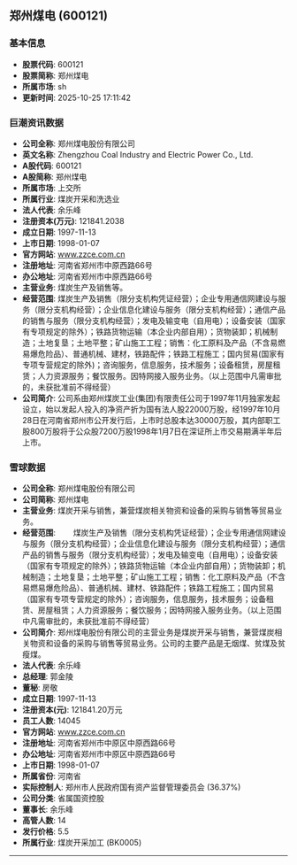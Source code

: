 ## 郑州煤电 (600121)

### 基本信息

- **股票代码**: 600121
- **股票简称**: 郑州煤电
- **所属市场**: sh
- **更新时间**: 2025-10-25 17:11:42

### 巨潮资讯数据

- **公司全称**: 郑州煤电股份有限公司
- **英文名称**: Zhengzhou Coal Industry and Electric Power Co., Ltd.
- **A股代码**: 600121
- **A股简称**: 郑州煤电
- **所属市场**: 上交所
- **所属行业**: 煤炭开采和洗选业
- **法人代表**: 余乐峰
- **注册资本(万元)**: 121841.2038
- **成立日期**: 1997-11-13
- **上市日期**: 1998-01-07
- **官方网站**: www.zzce.com.cn
- **注册地址**: 河南省郑州市中原西路66号
- **办公地址**: 河南省郑州市中原西路66号
- **主营业务**: 煤炭生产及销售等。
- **经营范围**: 煤炭生产及销售（限分支机构凭证经营）；企业专用通信网建设与服务（限分支机构经营）；企业信息化建设与服务（限分支机构经营）；通信产品的销售与服务（限分支机构经营）；发电及输变电（自用电）；设备安装（国家有专项规定的除外）；铁路货物运输（本企业内部自用）；货物装卸；机械制造；土地复垦；土地平整；矿山施工工程；销售：化工原料及产品（不含易燃易爆危险品）、普通机械、建材，铁路配件；铁路工程施工；国内贸易(国家有专项专营规定的除外)；咨询服务，信息服务，技术服务；设备租赁，房屋租赁；人力资源服务；餐饮服务。因特网接入服务业务。（以上范围中凡需审批的，未获批准前不得经营）
- **公司简介**: 公司系由郑州煤炭工业(集团)有限责任公司于1997年11月独家发起设立，始以发起人投入的净资产折为国有法人股22000万股，经1997年10月28日在河南省郑州市公开发行后，上市时总股本达30000万股，其内部职工股800万股将于公众股7200万股1998年1月7日在深证所上市交易期满半年后上市。

### 雪球数据

- **公司全称**: 郑州煤电股份有限公司
- **公司简称**: 郑州煤电
- **主营业务**: 煤炭开采与销售，兼营煤炭相关物资和设备的采购与销售等贸易业务。
- **经营范围**: 　　煤炭生产及销售（限分支机构凭证经营）；企业专用通信网建设与服务（限分支机构经营）；企业信息化建设与服务（限分支机构经营）；通信产品的销售与服务（限分支机构经营）；发电及输变电（自用电）；设备安装（国家有专项规定的除外）；铁路货物运输（本企业内部自用）；货物装卸；机械制造；土地复垦；土地平整；矿山施工工程；销售：化工原料及产品（不含易燃易爆危险品）、普通机械、建材、铁路配件；铁路工程施工；国内贸易（国家有专项专营规定的除外）；咨询服务，信息服务，技术服务；设备租赁、房屋租赁；人力资源服务；餐饮服务；因特网接入服务业务。（以上范围中凡需审批的，未获批准前不得经营）
- **公司简介**: 郑州煤电股份有限公司的主营业务是煤炭开采与销售，兼营煤炭相关物资和设备的采购与销售等贸易业务。公司的主要产品是无烟煤、贫煤及贫瘦煤。
- **法人代表**: 余乐峰
- **总经理**: 郭金陵
- **董秘**: 房敬
- **成立日期**: 1997-11-13
- **注册资本(元)**: 121841.20万元
- **员工人数**: 14045
- **官方网站**: www.zzce.com.cn
- **注册地址**: 河南省郑州市中原区中原西路66号
- **办公地址**: 河南省郑州市中原区中原西路66号
- **上市日期**: 1998-01-07
- **所属省份**: 河南省
- **实际控制人**: 郑州市人民政府国有资产监督管理委员会 (36.37%)
- **公司分类**: 省属国资控股
- **董事长**: 余乐峰
- **高管人数**: 14
- **发行价格**: 5.5
- **所属行业**: 煤炭开采加工 (BK0005)

---